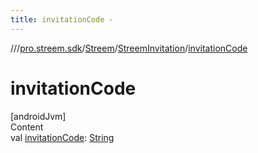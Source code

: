 ```yaml
---
title: invitationCode -
---
```

//[<root>](../../../../index.md)/[pro.streem.sdk](../../index.md)/[Streem](../index.md)/[StreemInvitation](index.md)/[invitationCode](invitation-code.md)



# invitationCode  
[androidJvm]  
Content  
val [invitationCode](invitation-code.md): [String](https://kotlinlang.org/api/latest/jvm/stdlib/kotlin/-string/index.html)  



